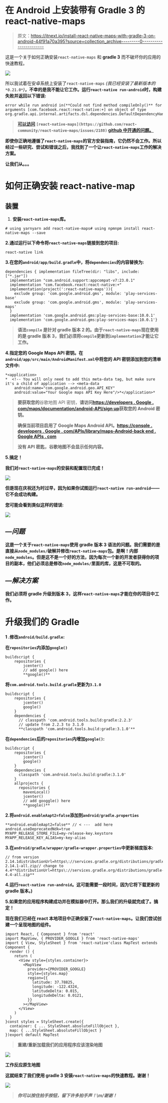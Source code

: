 # 在 Android 上安装带有 Gradle 3 的 react-native-maps

> 原文：<https://itnext.io/install-react-native-maps-with-gradle-3-on-android-44f91a70a395?source=collection_archive---------0----------------------->

这是一个关于如何正确安装`react-native-maps` 和 **gradle 3** 而不破坏你的应用的快速教程。

![](img/d0b4177128368e9bd8d6988ec7ce4656.png)

所以我试着在安卓系统上安装了`react-native-maps` *(我已经安装了最新版本的*`*0.21.0*`*)***，不幸的是我不能让它工作。运行`react-native run-android`时，构建失败并返回以下错误:**

```
error while run android in(**Could not find method compileOnly()** for arguments [com.facebook.react:react-native:+] on object of type org.gradle.api.internal.artifacts.dsl.dependencies.DefaultDependencyHandler.)
```

> **[可以访问](https://github.com/react-community/react-native-maps/issues/2188) `[react-native-maps](https://github.com/react-community/react-native-maps/issues/2188)` [github 中开通的问题。](https://github.com/react-community/react-native-maps/issues/2188)**

**即使你正确地遵循了`react-native-maps`的官方安装指南，它仍然不会工作。所以经过一些研究、尝试和错误之后，我找到了一个让`react-native-maps`工作的解决方案。**

**让我们从。。。**

# **如何正确安装 react-native-map**

## **装置**

1.  **安装`react-native-maps`库。**

```
# using yarnyarn add react-native-maps# using npmnpm install react-native-maps --save
```

**2.通过运行以下命令将`react-native-maps`链接到您的项目:**

```
react-native link
```

**3.在您的`android/app/build.gradle`中，将`dependencies`的内容替换为:**

```
dependencies { implementation fileTree(dir: "libs", include: ["*.jar"])
  implementation "com.android.support:appcompat-v7:23.0.1"
  implementation "com.facebook.react:react-native:+"
  implementation(project(':react-native-maps')){
    exclude group: 'com.google.android.gms', module: 'play-services-base'
    exclude group: 'com.google.android.gms', module: 'play-services-maps'
  }
  implementation 'com.google.android.gms:play-services-base:10.0.1'
  implementation 'com.google.android.gms:play-services-maps:10.0.1'}
```

> **语法`compile` 是针对 gradle 版本 2 的。由于`react-native-maps`现在使用的是 gradle 版本 3，我们必须将`compile`更新到`implementation`才能让它工作。**

**4.指定您的 Google Maps API 密钥。在`android/app/src/main/AndroidManifest.xml`中将您的 API 密钥添加到您的清单文件中:**

```
*<application>
*  <!-- You will only need to add this meta-data tag, but make sure it's a child of application --> <meta-data 
    android:name="com.google.android.geo.API_KEY"
    android:value="Your Google maps API Key Here"/>*</application>*
```

> **要获取您的**谷歌地图 API 密钥，**请访问[https://developers . Google . com/maps/documentation/android-API/sign up](https://developers.google.com/maps/documentation/android-api/signup)获取您的 Android 密钥。**
> 
> **确保当前项目启用了 Google Maps Android API。[https://console . developers . Google . com/APIs/library/maps-Android-back end . Google APIs . com](https://console.developers.google.com/apis/library/maps-android-backend.googleapis.com/)**
> 
> **没有 API 密匙，谷歌地图不会显示任何内容。**

**5.**搞定！****

**我们对`react-native-maps`的安装和配置现已完成！**

**![](img/3b6964d6b8a063d79e1c4383a03d185c.png)**

**但是现在庆祝还为时过早，因为如果你试图运行`react-native run-android`——它不会成功构建。**

**您可能会看到类似这样的错误:**

**![](img/2417141ea2f12678c8090c615a60df21.png)**

## *****—问题*****

**这是一个关于`react-native-maps`使用 gradle 版本 3 语法的问题。我们需要的是直接从`node_modules/`破解并修改`react-native-maps`包。是啊！内部`node_modules`。但是这不是一个好的方法，因为每次一个新的开发者获得你的项目的副本，他们必须总是修改`node_modules/`里面的库，这是不可取的。**

## *****—解决方案*****

**我们必须将 gradle 升级到版本 3，这样`react-native-maps`才能在你的项目中工作。**

# **升级我们的 Gradle**

**1 .修改`android/build.gradle`:**

**在`repositories`内添加`google()`**

```
buildscript {
    repositories {
        jcenter()
        // add google() here
        **google()**
```

**将`com.android.tools.build.gradle`更新为`3.1.0`**

```
buildscript {
    repositories {
        jcenter()
        google()
    }
    dependencies {
      // classpath 'com.android.tools.build:gradle:2.2.3'
      // update from 2.2.3 to 3.1.0 
      **classpath 'com.android.tools.build:gradle:3.1.0'**
```

**在`dependencies`后的`repositories`内增加`google()`:**

```
buildscript {
    repositories {
        jcenter()
        google()
    }
    dependencies {
      classpath 'com.android.tools.build:gradle:3.1.0'
    }
    allprojects {
      repositories {
        mavenLocal()
        jcenter()
        // add googgle() here
        **google()**
```

**2.将`android.enableAapt2=false`添加到`android/gradle.properties`**

```
**android.enableAapt2=false** // < ---  add here
android.useDeprecatedNdk=true
MYAPP_RELEASE_STORE_FILE=my-release-key.keystore
MYAPP_RELEASE_KEY_ALIAS=my-key-alias
```

**3.在`android/gradle/wrapper/gradle-wrapper.properties`中更新梯度版本:**

```
// from version 2.14.1distributionUrl=https\://services.gradle.org/distributions/gradle-2.14.1-all.zip// change to 4.4**distributionUrl=https\://services.gradle.org/distributions/gradle-4.4-all.zip**
```

**4.运行`react-native run-android`。这可能需要一段时间，因为它将下载更新的 gradle 版本。)**

**5.如果您的应用程序构建成功并在模拟器中打开。那么我们的升级就完成了。**搞定！****

**现在我们已经在 react 本地项目中正确安装了`react-native-maps`。让我们尝试创建一个呈现地图的组件。**

```
import React, { Component } from 'react'
import MapView, { PROVIDER_GOOGLE } from 'react-native-maps'
import { View, StyleSheet } from 'react-native'class MapTest extends Component {
  render () {
    return (
      <View style={styles.container}>
        <MapView
          provider={PROVIDER_GOOGLE}
          style={styles.map}
          region={{
            latitude: 37.78825,
            longitude: -122.4324,
            latitudeDelta: 0.015,
            longitudeDelta: 0.0121,
          }}
        ></MapView>
      </View>
    )   
  }
}const styles = StyleSheet.create({
  container: { ... StyleSheet.absoluteFillObject },
  map: { ...StyleSheet.absoluteFillObject }
})export default MapTest
```

> **重建/重新加载我们的应用程序应该渲染地图**

**![](img/d0b4177128368e9bd8d6988ec7ce4656.png)**

**工作反应原生地图**

**这就结束了我们使用 gradle 3 安装`react-native-maps`的快速教程。**谢谢！****

**![](img/fe52590c471974d24702e71541e6f661.png)**

> ***你可以按住拍手按钮，留下许多拍手声！\m/谢谢！***